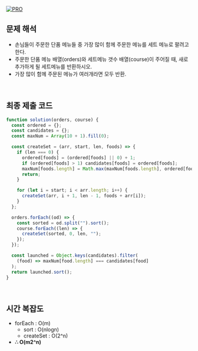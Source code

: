 [![PRO]][Link]

## 문제 해석

- 손님들이 주문한 단품 메뉴들 중 가장 많이 함께 주문한 메뉴를 세트 메뉴로 팔려고 한다.
- 주문한 단품 메뉴 배열(orders)와 세트메뉴 갯수 배열(course)이 주어질 때, 새로 추가하게 될 세트메뉴를 반환하시오.
- 가장 많이 함께 주문된 메뉴가 여러개라면 모두 반환.

<br>

## 최종 제출 코드

```js
function solution(orders, course) {
  const ordered = {};
  const candidates = {};
  const maxNum = Array(10 + 1).fill(0); 

  const createSet = (arr, start, len, foods) => {
    if (len === 0) {
      ordered[foods] = (ordered[foods] || 0) + 1; 
      if (ordered[foods] > 1) candidates[foods] = ordered[foods]; 
      maxNum[foods.length] = Math.max(maxNum[foods.length], ordered[foods]); 
      return;
    }

    for (let i = start; i < arr.length; i++) {
      createSet(arr, i + 1, len - 1, foods + arr[i]); 
    }
  };

  orders.forEach((od) => {
    const sorted = od.split("").sort(); 
    course.forEach((len) => {
      createSet(sorted, 0, len, "");
    });
  });

  const launched = Object.keys(candidates).filter(
    (food) => maxNum[food.length] === candidates[food]
  );
  return launched.sort();
}
```

<br>

## 시간 복잡도

- forEach : O(m)
  - sort : O(nlogn)
  - createSet : O(2^n)
-   **∴ O(m2^n)**

<br>

<!---------------------------------------------------------------------------->

[PRO]: https://github.com/GoSSaChin/algorithm-js/assets/107768516/67c43b52-bc3f-4571-a249-5519021afbb0
[Link]: https://school.programmers.co.kr/learn/courses/30/lessons/72411
